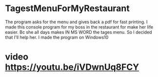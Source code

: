 # TagestMenuForMyRestaurant
The program asks for the menu and gives back a pdf for fast printing.
I made this console program for my boss in the restaurant for
make her life easier. Bc she all days makes IN MS WORD the tages menu. So I decided that I'll help her.
I made the program on Windows10
# video https://youtu.be/iVDwnUq8FCY
